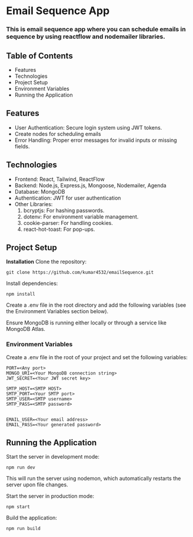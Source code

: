 # Email Sequence App
### This is email sequence app where you can schedule emails in sequence by using reactflow and nodemailer libraries.

## Table of Contents
- Features
- Technologies
- Project Setup
- Environment Variables
- Running the Application

## Features
* User Authentication: Secure login system using JWT tokens.
* Create nodes for scheduling emails
* Error Handling: Proper error messages for invalid inputs or missing fields.

## Technologies
+ Frontend: React, Tailwind, ReactFlow
+ Backend: Node.js, Express.js, Mongoose, Nodemailer, Agenda
+ Database: MongoDB
+ Authentication: JWT for user authentication
+ Other Libraries:
  1. bcryptjs: For hashing passwords.
  2. dotenv: For environment variable management.
  3. cookie-parser: For handling cookies.
  4. react-hot-toast: For pop-ups.

## Project Setup

**Installation**
Clone the repository:

```
git clone https://github.com/kumar4532/emailSequence.git
```

Install dependencies:
```
npm install
```

Create a .env file in the root directory and add the following variables (see the Environment Variables section below).

Ensure MongoDB is running either locally or through a service like MongoDB Atlas.

### Environment Variables
Create a .env file in the root of your project and set the following variables:

```
PORT=<Any port>
MONGO_URI=<Your MongoDB connection string>
JWT_SECRET=<Your JWT secret key>

SMTP_HOST=<SMTP HOST>
SMTP_PORT=<Your SMTP port>
SMTP_USER=<SMTP username>
SMTP_PASS=<SMTP password>


EMAIL_USER=<Your email address>
EMAIL_PASS=<Your generated password>
```

## Running the Application

Start the server in development mode:
```
npm run dev
```
This will run the server using nodemon, which automatically restarts the server upon file changes.

Start the server in production mode:
```
npm start
```

Build the application:
```
npm run build
```